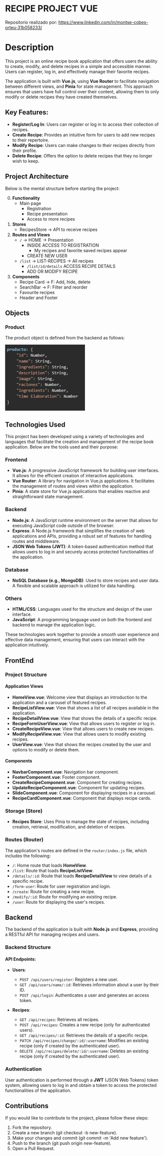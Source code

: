 # RECIPE PROJECT VUE
Repositorio realizado por: https://www.linkedin.com/in/montse-cobes-orteu-31b058233/

# Description

This project is an online recipe book application that offers users the ability to create, modify, and delete recipes in a simple and accessible manner. Users can register, log in, and effectively manage their favorite recipes.

The application is built with **Vue.js**, using **Vue Router** to facilitate navigation between different views, and **Pinia** for state management. This approach ensures that users have full control over their content, allowing them to only modify or delete recipes they have created themselves.

## Key Features:
- **Register/Log In**: Users can register or log in to access their collection of recipes.
- **Create Recipe**: Provides an intuitive form for users to add new recipes to their repertoire.
- **Modify Recipe**: Users can make changes to their recipes directly from their profile.
- **Delete Recipe**: Offers the option to delete recipes that they no longer wish to keep.

## Project Architecture

Below is the mental structure before starting the project:

0. **Functionality**
    - Main page
        - Registration
        - Recipe presentation
        - Access to more recipes
1. **Stores**
    - RecipesStore -> API to receive recipes
2. **Routes and Views**
    - `/` -> HOME -> Presentation 
        - INSIDE ACCESS TO REGISTRATION 
            - My recipes and favorite saved recipes appear
        - CREATE NEW USER
    - `/list` -> LIST-RECIPES -> All recipes 
        - `/list/id/details` ACCESS RECIPE DETAILS
        - ADD OR MODIFY RECIPE
3. **Components**
    - Recipe Card -> F: Add, hide, delete
    - SearchBar -> F: Filter and reorder
    - Favourite recipes
    - Header and Footer

## Objects

### Product
The product object is defined from the backend as follows: 

![alt text](image.png)

## Technologies Used

This project has been developed using a variety of technologies and languages that facilitate the creation and management of the recipe book application. Below are the tools used and their purpose:

### Frontend
- **Vue.js**: A progressive JavaScript framework for building user interfaces. It allows for the efficient creation of interactive applications.
- **Vue Router**: A library for navigation in Vue.js applications. It facilitates the management of routes and views within the application.
- **Pinia**: A state store for Vue.js applications that enables reactive and straightforward state management.

### Backend
- **Node.js**: A JavaScript runtime environment on the server that allows for executing JavaScript code outside of the browser.
- **Express**: A Node.js framework that simplifies the creation of web applications and APIs, providing a robust set of features for handling routes and middleware.
- **JSON Web Tokens (JWT)**: A token-based authentication method that allows users to log in and securely access protected functionalities of the application.

### Database
- **NoSQL Database (e.g., MongoDB)**: Used to store recipes and user data. A flexible and scalable approach is utilized for data handling.

### Others
- **HTML/CSS**: Languages used for the structure and design of the user interface.
- **JavaScript**: A programming language used on both the frontend and backend to manage the application logic.

These technologies work together to provide a smooth user experience and effective data management, ensuring that users can interact with the application intuitively.

## FrontEnd

### Project Structure

#### Application Views
- **HomeView.vue**: Welcome view that displays an introduction to the application and a carousel of featured recipes.
- **RecipeListView.vue**: View that shows a list of all recipes available in the application.
- **RecipeDetailView.vue**: View that shows the details of a specific recipe.
- **RecipeFormUserView.vue**: View that allows users to register or log in.
- **CreateRecipeView.vue**: View that allows users to create new recipes.
- **ModifyRecipeView.vue**: View that allows users to modify existing recipes.
- **UserView.vue**: View that shows the recipes created by the user and options to modify or delete them.

#### Components
- **NavbarComponent.vue**: Navigation bar component.
- **FooterComponent.vue**: Footer component.
- **CreateRecipeComponent.vue**: Component for creating recipes.
- **UpdateRecipeComponent.vue**: Component for updating recipes.
- **SlideComponent.vue**: Component for displaying recipes in a carousel.
- **RecipeCardComponent.vue**: Component that displays recipe cards.

### Storage (Store)
- **Recipes Store**: Uses Pinia to manage the state of recipes, including creation, retrieval, modification, and deletion of recipes.

### Routes (Router)
The application's routes are defined in the `router/index.js` file, which includes the following:

- `/`: Home route that loads **HomeView**.
- `/list`: Route that loads **RecipeListView**.
- `/details/:id`: Route that loads **RecipeDetailView** to view details of a specific recipe.
- `/form-user`: Route for user registration and login.
- `/create`: Route for creating a new recipe.
- `/modify/:id`: Route for modifying an existing recipe.
- `/user`: Route for displaying the user's recipes.

## Backend

The backend of the application is built with **Node.js** and **Express**, providing a RESTful API for managing recipes and users.

### Backend Structure

#### API Endpoints:
- **Users**:
  - `POST /api/users/register`: Registers a new user.
  - `GET /api/users/name/:id`: Retrieves information about a user by their ID.
  - `POST /api/login`: Authenticates a user and generates an access token.

- **Recipes**:
  - `GET /api/recipes`: Retrieves all recipes.
  - `POST /api/recipes`: Creates a new recipe (only for authenticated users).
  - `GET /api/recipes/:id`: Retrieves the details of a specific recipe.
  - `PATCH /api/recipes/change/:id/:username`: Modifies an existing recipe (only if created by the authenticated user).
  - `DELETE /api/recipes/delete/:id/:username`: Deletes an existing recipe (only if created by the authenticated user).

### Authentication
User authentication is performed through a **JWT** (JSON Web Tokens) token system, allowing users to log in and obtain a token to access the protected functionalities of the application.

## Contributions
If you would like to contribute to the project, please follow these steps:

1. Fork the repository.
2. Create a new branch (git checkout -b new-feature).
3. Make your changes and commit (git commit -m 'Add new feature').
4. Push to the branch (git push origin new-feature).
5. Open a Pull Request.
